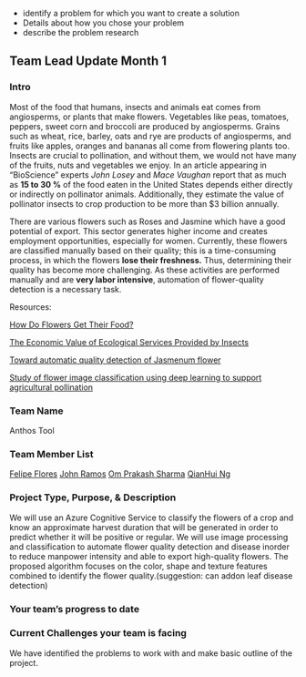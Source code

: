 - identify a problem for which you want to create a solution
- Details about how you chose your problem
- describe the problem research


## Team Lead Update Month 1
### Intro
Most of the food that humans, insects and animals eat comes from angiosperms, or plants that make flowers. Vegetables like peas, tomatoes, peppers, sweet corn and broccoli are produced by angiosperms. Grains such as wheat, rice, barley, oats and rye are products of angiosperms, and fruits like apples, oranges and bananas all come from flowering plants too. Insects are crucial to pollination, and without them, we would not have many of the fruits, nuts and vegetables we enjoy. In an article appearing in “BioScience” experts *John Losey* and *Mace Vaughan* report that as much as **15 to 30 %** of the food eaten in the United States depends either directly or indirectly on pollinator animals. Additionally, they estimate the value of pollinator insects to crop production to be more than $3 billion annually.

There are various flowers such as Roses and Jasmine which have a good potential of export. This sector generates higher income and creates employment opportunities, especially for women. Currently, these flowers are classified manually based on their quality; this is a time-consuming process, in which the flowers **lose their freshness.** Thus, determining their quality has become more challenging. As these activities are performed manually and are **very labor intensive**, automation of flower-quality detection is a necessary task.

Resources:

[How Do Flowers Get Their Food?](https://sciencing.com/how-do-flowers-get-their-food-12220332.html)

[The Economic Value of Ecological Services Provided by Insects](https://academic.oup.com/bioscience/article/56/4/311/229003)

[Toward automatic quality detection of Jasmenum flower](https://academic.oup.com/bioscience/article/56/4/311/229003?login=true)

[Study of flower image classification using deep learning to support agricultural pollination](https://ieeexplore.ieee.org/abstract/document/9603106)

### Team Name
Anthos Tool

### Team Member List
[Felipe Flores](https://github.com/FelFT)
[John Ramos](https://github.com/AionII)
[Om Prakash Sharma](https://github.com/ompiepy)
[QianHui Ng](https://github.com/nqianhuiii)

### Project Type, Purpose, & Description
We will use an Azure Cognitive Service to classify the flowers of a crop and know an approximate harvest duration that will be generated in order to predict whether it will be positive or regular. We will use image processing and classification to automate flower quality detection and disease inorder to reduce manpower intensity and able to export high-quality flowers. The proposed algorithm focuses on the color, shape and texture features combined to identify the flower quality.(suggestion: can addon leaf disease detection)

### Your team’s progress to date

### Current Challenges your team is facing

We have identified the problems to work with and make basic outline of the project.
